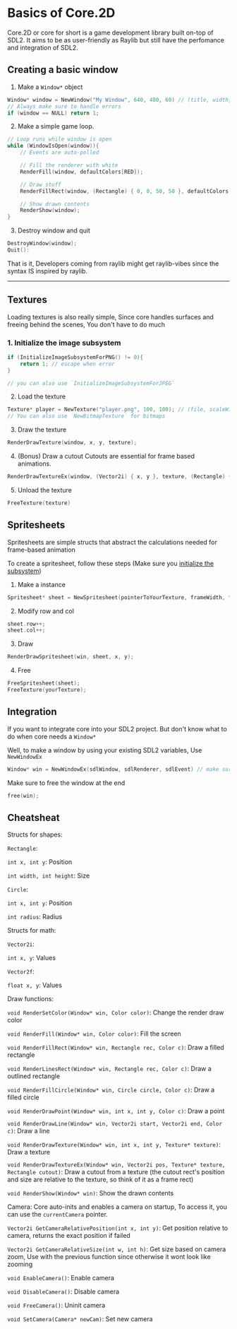 # Basics of Core.2D

Core.2D or core for short is a game development library built on-top of SDL2.
It aims to be as user-friendly as Raylib but still have the perfomance and integration of SDL2.

## Creating a basic window
1. Make a `Window*` object
```cpp
Window* window = NewWindow("My Window", 640, 480, 60) // (title, width, height, fps)
// Always make sure to handle errors
if (window == NULL) return 1;
```

2. Make a simple game loop.
```cpp
// Loop runs while window is open
while (WindowIsOpen(window)){
    // Events are auto-polled

    // Fill the renderer with white
    RenderFill(window, defaultColors[RED]);

    // Draw stuff
    RenderFillRect(window, (Rectangle) { 0, 0, 50, 50 }, defaultColors[BLUE]);

    // Show drawn contents
    RenderShow(window);
}
```

3. Destroy window and quit
```cpp
DestroyWindow(window);
Quit():
```


That is it, Developers coming from raylib might get raylib-vibes since the syntax IS inspired by raylib.


-----------------------------------


## Textures
Loading textures is also really simple, Since core handles surfaces and freeing behind the scenes, You don't have to do much

### 1. Initialize the image subsystem
```cpp
if (InitializeImageSubsystemForPNG() != 0){
    return 1; // escape when error
}

// you can also use `InitializeImageSubsystemForJPEG`
```

2. Load the texture
```cpp
Texture* player = NewTexture("player.png", 100, 100); // (file, scaleWidth, scaleHeight)
// You can also use `NewBitmapTexture` for bitmaps
```

3. Draw the texture
```cpp
RenderDrawTexture(window, x, y, texture);
```

4. (Bonus) Draw a cutout
Cutouts are essential for frame based animations.
```cpp
RenderDrawTextureEx(window, (Vector2i) { x, y }, texture, (Rectangle) { frameX, frameY, frameWidth, frameHeight });
```

5. Unload the texture
```cpp
FreeTexture(texture)
```


## Spritesheets

Spritesheets are simple structs that abstract the calculations needed for frame-based animation

To create a spritesheet, follow these steps (Make sure you [initialize the subsystem](#1-initialize-the-image-subsystem))
1. Make a instance
```cpp
Spritesheet* sheet = NewSpritesheet(pointerToYourTexture, frameWidth, frameHeight);
```

2. Modify row and col
```cpp
sheet.row++;
sheet.col++;
```

3. Draw
```cpp
RenderDrawSpritesheet(win, sheet, x, y);
```

4. Free
```cpp
FreeSpritesheet(sheet);
FreeTexture(yourTexture);
```


## Integration
If you want to integrate core into your SDL2 project. But don't know what to do when core needs a `Window*`

Well, to make a window by using your existing SDL2 variables, Use `NewWindowEx`

```cpp
Window* win = NewWindowEx(sdlWindow, sdlRenderer, sdlEvent) // make sure all are pointers or just add `&`
```

Make sure to free the window at the end
```cpp
free(win);
```


## Cheatsheat

Structs for shapes:

`Rectangle`:

`int x, int y`: Position

`int width, int height`: Size



`Circle`:

`int x, int y`: Position

`int radius`: Radius

Structs for math:

`Vector2i`:

`int x, y`: Values

`Vector2f`:

`float x, y`: Values


Draw functions:

`void RenderSetColor(Window* win, Color color)`: Change the render draw color

`void RenderFill(Window* win, Color color)`: Fill the screen

`void RenderFillRect(Window* win, Rectangle rec, Color c)`: Draw a filled rectangle

`void RenderLinesRect(Window* win, Rectangle rec, Color c)`: Draw a outlined rectangle

`void RenderFillCircle(Window* win, Circle circle, Color c)`: Draw a filled circle

`void RenderDrawPoint(Window* win, int x, int y, Color c)`: Draw a point

`void RenderDrawLine(Window* win, Vector2i start, Vector2i end, Color c)`: Draw a line

`void RenderDrawTexture(Window* win, int x, int y, Texture* texture)`: Draw a texture

`void RenderDrawTextureEx(Window* win, Vector2i pos, Texture* texture, Rectangle cutout)`: Draw a cutout from a texture (the cutout rect's position and size are relative to the texture, so think of it as a frame rect)

`void RenderShow(Window* win)`: Show the drawn contents

Camera:
Core auto-inits and enables a camera on startup, To access it, you can use the `currentCamera` pointer.


`Vector2i GetCameraRelativePosition(int x, int y)`: Get position relative to camera, returns the exact position if failed

`Vector2i GetCameraRelativeSize(int w, int h)`: Get size based on camera zoom, Use with the previous function since otherwise it wont look like zooming

`void EnableCamera()`: Enable camera

`void DisableCamera()`: Disable camera

`void FreeCamera()`: Uninit camera

`void SetCamera(Camera* newCam)`: Set new camera

